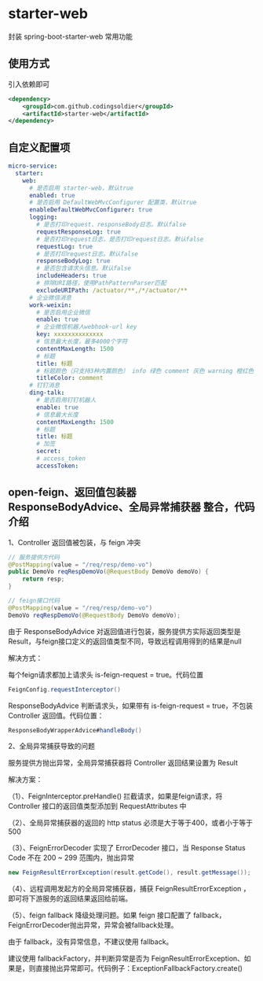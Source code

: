 # starter-web
封装 spring-boot-starter-web 常用功能

## 使用方式
引入依赖即可
```xml
<dependency>
    <groupId>com.github.codingsoldier</groupId>
    <artifactId>starter-web</artifactId>
</dependency>
```

## 自定义配置项
```yaml
micro-service:
  starter:
    web:
      # 是否启用 starter-web，默认true     
      enabled: true
      # 是否启用 DefaultWebMvcConfigurer 配置类，默认true
      enableDefaultWebMvcConfigurer: true
      logging:
        # 是否打印request、responseBody日志。默认false
        requestResponseLog: true
        # 是否打印request日志，是否打印request日志。默认false
        requestLog: true
        # 是否打印request日志。默认false
        responseBodyLog: true
        # 是否包含请求头信息。默认false
        includeHeaders: true
        # 排除URI路径，使用PathPatternParser匹配
        excludeURIPath: /actuator/**,/*/actuator/**
      # 企业微信消息
      work-weixin:
        # 是否启用企业微信
        enable: true
        # 企业微信机器人webhook-url key
        key: xxxxxxxxxxxxxx
        # 信息最大长度，最多4000个字符
        contentMaxLength: 1500
        # 标题
        title: 标题
        # 标题颜色（只支持3种内置颜色） info 绿色 comment 灰色 warning 橙红色
        titleColor: comment
      # 钉钉消息
      ding-talk:
        # 是否启用钉钉机器人
        enable: true
        # 信息最大长度
        contentMaxLength: 1500
        # 标题
        title: 标题
        # 加签
        secret:
        # access_token
        accessToken:
```

## open-feign、返回值包装器ResponseBodyAdvice、全局异常捕获器 整合，代码介绍
1、Controller 返回值被包装，与 feign 冲突
```java
// 服务提供方代码
@PostMapping(value = "/req/resp/demo-vo")
public DemoVo reqRespDemoVo(@RequestBody DemoVo demoVo) {
    return resp;
}
```
```java
// feign接口代码
@PostMapping(value = "/req/resp/demo-vo")
DemoVo reqRespDemoVo(@RequestBody DemoVo demoVo);
```
由于 ResponseBodyAdvice 对返回值进行包装，服务提供方实际返回类型是Result，与feign接口定义的返回值类型不同，导致远程调用得到的结果是null

解决方式：

每个feign请求都加上请求头 is-feign-request = true。代码位置
```java
FeignConfig.requestInterceptor()
```

ResponseBodyAdvice 判断请求头，如果带有 is-feign-request = true，不包装 Controller 返回值。代码位置：
```java
ResponseBodyWrapperAdvice#handleBody()
```

2、全局异常捕获导致的问题

服务提供方抛出异常，全局异常捕获器将 Controller 返回结果设置为 Result

解决方案：

（1）、FeignInterceptor.preHandle() 拦截请求，如果是feign请求，将 Controller 接口的返回值类型添加到 RequestAttributes 中

（2）、全局异常捕获器的返回的 http status 必须是大于等于400，或者小于等于500 

（3）、FeignErrorDecoder 实现了 ErrorDecoder 接口，当 Response Status Code 不在 200 ~ 299 范围内，抛出异常
```java
new FeignResultErrorException(result.getCode(), result.getMessage());
```
（4）、远程调用发起方的全局异常捕获器，捕获 FeignResultErrorException ，即可将下游服务的返回结果返回给前端。

（5）、feign fallback 降级处理问题。如果 feign 接口配置了 fallback，FeignErrorDecoder抛出异常，异常会被fallback处理。

由于 fallback，没有异常信息，不建议使用 fallback。

建议使用 fallbackFactory，并判断异常是否为 FeignResultErrorException、如果是，则直接抛出异常即可。代码例子：ExceptionFallbackFactory.create()




